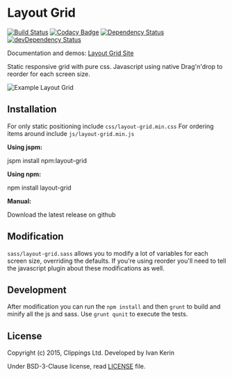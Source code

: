 Layout Grid
===========

[![Build Status](https://travis-ci.org/clippings/layout-grid.svg?branch=master)](https://travis-ci.org/clippings/layout-grid)
[![Codacy Badge](https://api.codacy.com/project/badge/8a76e0f9ec414ae79aca59bd9f10e24a)](https://www.codacy.com/app/clippings/layout-grid)
[![Dependency Status](https://david-dm.org/clippings/layout-grid.svg)](https://david-dm.org/clippings/layout-grid)
[![devDependency Status](https://david-dm.org/clippings/layout-grid/dev-status.svg)](https://david-dm.org/clippings/layout-grid#info=devDependencies)

Documentation and demos: [Layout Grid Site](https://clippings.github.com/layout-grid)

Static responsive grid with pure css.
Javascript using native Drag'n'drop to reorder for each screen size.

![Example Layout Grid](http://i.imgur.com/vtkdKg5.png "Layout Example")

Installation
-----------

For only static positioning include `css/layout-grid.min.css`
For ordering items around include `js/layout-grid.min.js`

**Using jspm:**

jspm install npm:layout-grid

**Using npm:**

npm install layout-grid

**Manual:**

Download the latest release on github

<link rel="stylesheet" type="text/css" href="dist/css/layout-grid.min.css" />
<script type="text/javascript" src="dist/js/layout-grid.min.js"></script>

Modification
------------
`sass/layout-grid.sass` allows you to modify a lot of variables for each screen size, overriding the defaults.
If you're using reorder you'll need to tell the javascript plugin about these modifications as well.

Development
-----------
After modification you can run the `npm install` and then `grunt` to build and minify all the js and sass. Use `grunt qunit` to execute the tests.

License
-------

Copyright (c) 2015, Clippings Ltd. Developed by Ivan Kerin

Under BSD-3-Clause license, read [LICENSE](LICENSE) file.
